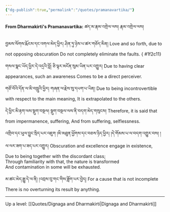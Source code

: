 ```yaml
---
{"dg-publish":true,"permalink":"/quotes/pramanavartika/"}
---
```


**From Dharmakirti's Pramanavartika:** ཚད་མ་རྣམ་འགྲེལ་ལས། རྣམ་འགྲེལ་ལས།

བྱམས་སོགས་རྨོངས་དང་འགལ་མེད་ཕྱིར། ཤིན་ཏུ་ཉེས་པ་ཚར་གཅོད་མིན།
Love and so forth, due to not opposing obscuration
Do not completely eliminate the faults.
{ #1f2c11}


གསལ་སྣང་ཡོད་ཕྱིར་དེ་འདྲའི་བློ། ཅི་ལྟར་མངོན་སུམ་ཡིན་པར་འགྱུར།
Due to having clear appearances, such an awareness
Comes to be a direct perceiver.

གཙོ་བོའི་དོན་ལ་མི་བསླུའི་ཕྱིར། གཞན་ལ་རྗེས་སུ་དཔག་པ་ཡིན།
Due to being incontrovertible with respect to the main meaning,
It is extrapolated to the others.

དེ་ཕྱིར་མི་རྟག་ལས་སྡུག་བསྔལ། སྡུག་བསྔལ་ལས་ནི་བདག་མེད་གསུངས།
Therefore, it is said that from impermanence, suffering,
And from suffering, selflessness.

འགྲིབ་དང་ཕུལ་བྱུང་སྲིད་པར་འཇུག །མི་མཐུན་ཕྱོགས་དང་བཅས་ཉིད་ཕྱིར། 
།དེ་གོམས་པ་ལ་བདག་འགྱུར་བས། །ལ་ལར་ཟག་པ་ཟད་པར་འགྱུར།
Obscuration and excellence engage in existence,  
Due to being together with the discordant class;  
Through familiarity with that, the nature is transformed  
And contamination in some will be exhausted.

མ་ཚང་མེད་རྒྱུ་དེ་ལ་ནི། །འབྲས་བུ་གང་གིས་ཟློག་པར་བྱེད།
For a cause that is not incomplete
There is no overturning its result by anything.


---
Up a level: [[Quotes/Dignaga and Dharmakirti\|Dignaga and Dharmakirti]]